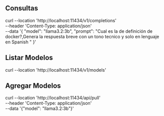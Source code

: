 


## Consultas

curl --location 'http://localhost:11434/v1/completions' \
--header 'Content-Type: application/json' \
--data '{
    "model": "llama3.2:3b",
    "prompt": "Cual es la de definición de docker?,Genera la respuesta breve con un tono tecnico y solo en lenguaje en Spanish  "
}'


## Listar Modelos

curl --location 'http://localhost:11434/v1/models'


## Agregar Modelos

curl --location 'http://localhost:11434/api/pull' \
--header 'Content-Type: application/json' \
--data '{"model": "llama3.2:3b"}'